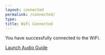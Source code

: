 ```yaml
---
layout: connected
permalink: /connected/
type:
title: WiFi Connected
---
```


You have successfully connected to the WiFi.

<a href="../welcome/" target="_system">Launch Audio Guide</a>